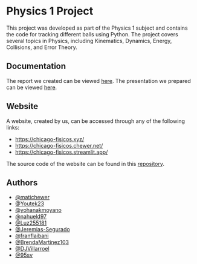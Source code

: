 # Physics 1 Project

This project was developed as part of the Physics 1 subject and contains the code for tracking different balls using Python. 
The project covers several topics in Physics, including Kinematics, Dynamics, Energy, Collisions, and Error Theory.


## Documentation

The report we created can be viewed [here](informe.pdf). The presentation we prepared can be viewed [here](presentacion.pdf).


## Website

A website, created by us, can be accessed through any of the following links:

- https://chicago-fisicos.xyz/
- https://chicago-fisicos.chewer.net/
- https://chicago-fisicos.streamlit.app/
  
The source code of the website can be found in this [repository](https://github.com/Chicago-Fisicos/homepage).


## Authors

- [@matichewer](https://www.github.com/matichewer)
- [@Youtek23](https://www.github.com/Youtek23)
- [@yohanakmoyano](https://www.github.com/yohanakmoyano)
- [@nahueld97](https://www.github.com/nahueld97)
- [@Luz255181](https://www.github.com/Luz255181)
- [@Jeremias-Segurado](https://www.github.com/Jeremias-Segurado)
- [@franflaibani](https://www.github.com/franflaibani)
- [@BrendaMartinez103](https://www.github.com/BrendaMartinez103)
- [@DJVillarroel](https://www.github.com/DJVillarroel)
- [@95sv](https://www.github.com/95sv)
